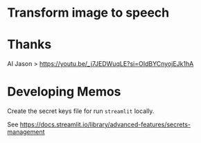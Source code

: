 # Transform image to speech

# Thanks

AI Jason > https://youtu.be/_j7JEDWuqLE?si=OIdBYCnyojEJk1hA

# Developing Memos

Create the secret keys file for run `streamlit` locally.

See https://docs.streamlit.io/library/advanced-features/secrets-management
